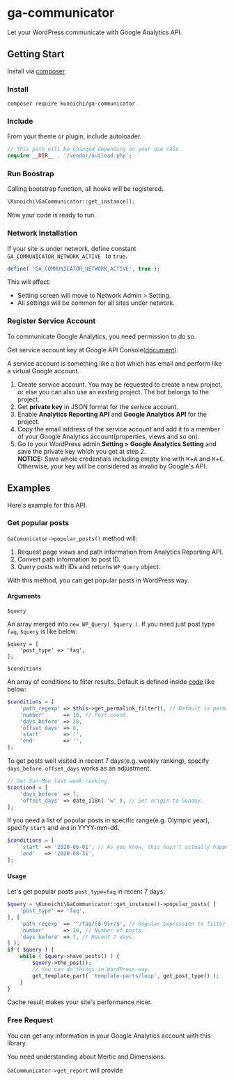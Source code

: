 # ga-communicator

Let your WordPress communicate with Google Analytics API.

## Getting Start

Install via [composer](https://getcomposer.org/).

### Install

```
composer require kunoichi/ga-communicator
```

### Include

From your theme or plugin, include autoloader.

```php
// This path will be changed depending on your use case.
require __DIR__ . '/vendor/autload.php';
```

### Run Boostrap

Calling bootstrap function, all hooks will be registered.

```php
\Kunoichi\GaCommunicator::get_instance();
```

Now your code is ready to run. 

### Network Installation

If your site is under network, define constant `GA_COMMUNICATOR_NETWORK_ACTIVE ` to `true`.

```php
define( 'GA_COMMUNICATOR_NETWORK_ACTIVE', true );
```

This will affect:

- Setting screen will move to Network Admin > Setting.
- All settings will be common for all sites under network.

### Register Service Account

To communicate Google Analytics, you need permission to do so.

Get service account key at Google API Console([document](https://developers.google.com/analytics/devguides/reporting/core/v4/quickstart/service-php?hl=ja)).

A service account is something like a bot which has email and perform like a virtual Google account.

1. Create service account. You may be requested to create a new project, or else you can also use an exsting project. The bot belongs to the project.
2. Get **private key** in JSON format for the serivce account.
3. Enable **Analytics Reporting API** and **Google Analytics API** for the project.
4. Copy the email address of the service account and add it to a member of your Google Analytics account(properties, views and so on).
5. Go to your WordPress admin **Setting > Google Analytics Setting** and save the private key which you get at step 2.  
**NOTICE:** Save whole credentials including empty line with <kbd>⌘</kbd>+<kbd>A</kbd> and <kbd>⌘</kbd>+<kbd>C</kbd>. Otherwise, your key will be considered as invalid by Google's API.

## Examples

Here's example for this API.

### Get popular posts

`GaComunicator->popular_posts()` method will:

1. Request page views and path information from Analytics Reporting API.
2. Convert path information to post ID.
3. Query posts with IDs and returns `WP_Query` object.

With this method, you can get popular posts in WordPress way.

#### Arguments

`$query`

An array merged into `new WP_Query( $query )`. If you need just post type `faq`, `$query` is like below:

```
$query = [
	'post_type' => 'faq',
];
```

`$conditions`

An array of conditions to filter results. Default is defined inside [code](https://github.com/kuno1/ga-communicator/blob/master/src/Kunoichi/GaCommunicator.php#L150-L237) like below:

```php
$conditions = [
	'path_regexp' => $this->get_permalink_filter(), // Default is permalink structure.
	'number'      => 10, // Post count.
	'days_before' => 30,
	'offset_days' => 0,
	'start'       => '',
	'end'         => '',
];
```

To get posts well visited in recent 7 days(e.g. weekly ranking), specify `days_before`. `offset_days` works as an adjustment.

```php
// Get Sun-Mon last week ranking.
$contiond = [
	'days_before' => 7,
	'offset_days' => date_i18n( 'w' ), // Set origin to Sunday.
];
```

If you need a list of popular posts in specific range(e.g. Olympic year), specify `start` and `end` in YYYY-mm-dd.

```php
$conditions = [
	'start' => '2020-06-01', // As you know, this hasn't actually happen.
	'end'   => '2020-08-31',
];
```

#### Usage

Let's get popular posts `post_type=faq` in recent 7 days.

```php
$query = \Kunoichi\GaCommunicator::get_instance()->popular_posts( [
	'post_type' => 'faq',
], [
	'path_regexp' => '^/faq/[0-9]+/$', // Regular expression to filter path.
	'number'      => 10, // Number of posts.
	'days_before' => 7, // Recent 7 days.
] );
if ( $query ) {
	while ( $query->have_posts() ) {
		$query->the_post();
		// You can do things in WordPress way.
		get_template_part( 'template-parts/loop', get_post_type() );
	}
}
```

Cache result makes your site's performance nicer.

### Free Request

You can get any information in your Google Analytics account with this library.

You need understanding about Mertic and Dimensions.

`GaCommunicator->get_report` will provide 
